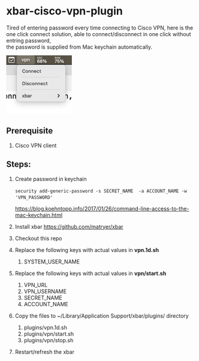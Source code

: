 # xbar-cisco-vpn-plugin

Tired of entering password every time connecting to Cisco VPN, here is the one click connect solution, 
able to connect/disconnect in one click without entring password,  
the password is supplied from Mac keychain automatically.

![screenshot.png](docs/screenshot.png)


## Prerequisite
1. Cisco VPN client

## Steps:
1. Create password in keychain

   `security add-generic-password -s SECRET_NAME  -a ACCOUNT_NAME -w 'VPN_PASSWORD'`

   https://blog.koehntopp.info/2017/01/26/command-line-access-to-the-mac-keychain.html

2. Install xbar
   https://github.com/matryer/xbar

3. Checkout this repo

4. Replace the following keys with actual values in **vpn.1d.sh**
   1. SYSTEM_USER_NAME

5. Replace the following keys with actual values in **vpn/start.sh**
   1. VPN_URL
   2. VPN_USERNAME
   3. SECRET_NAME
   4. ACCOUNT_NAME

6. Copy the files to ~/Library/Application Support/xbar/plugins/ directory
   1. plugins/vpn.1d.sh
   2. plugins/vpn/start.sh
   3. plugins/vpn/stop.sh

7. Restart/refresh the xbar


